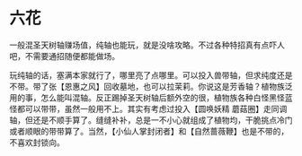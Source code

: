 # 六花

一般混圣天树轴赚场值，纯轴也能玩，就是没啥攻略。不过各种特招真有点吓人吧，不需要通招随便都能做场。&#x20;

玩纯轴的话，塞满本家就行了，哪里亮了点哪里。可以投入兽带轴，但求纯度还是不带。带了张【恩惠之风】回收墓地，也可以拉茉莉。你说这是芳香轴？植物族泛用的事，怎么能叫混轴。反正踢掉圣天树轴后额外空的很，植物族各种白怪黑怪蓝怪都可以带带，虽然一般用不上。其实有考虑过投入【圆唤妖精 蘑菇圈】走同调轴，但还是不顺手算了。缝缝补补，总是一不小心就组成了植物均，干脆挑点冷门或者顺眼的带带算了。当然，【小仙人掌封闭者】和【自然蔷薇鞭】也是不带的，不喜欢封锁向。
